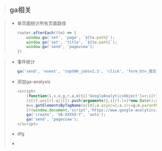 > ##  ga相关

> * 单页面统计所有页面路径
>
>   ``` js
>   router.afterEach((to) => {
>       window.ga('set', 'page', `${to.path}`);
>       window.ga('set', 'title', `${to.path}`);
>       window.ga('send', 'pageview');
>   })
>   ```

> * 事件统计
>
>   ``` js
>   ga('send', 'event', 'top500_jobsv2.3', 'click', 'form_btn_提交');
>   ```
>
> * 添加ga-analysis
>
>   ``` js
>   <script>
>       (function(i,s,o,g,r,a,m){i['GoogleAnalyticsObject']=r;i[r]=i[r]||function(){
>       (i[r].q=i[r].q||[]).push(arguments)},i[r].l=1*new Date();a=s.createElement(o),
>       m=s.getElementsByTagName(o)[0];a.async=1;a.src=g;m.parentNode.insertBefore(a,m)
>       })(window,document,'script','https://www.google-analytics.com/analytics.js','ga');
>       ga('create', 'UA-XXXXX-Y', 'auto');
>       ga('send', 'pageview');
>   </script>
>   ```
>
> * dfg
>
> * 